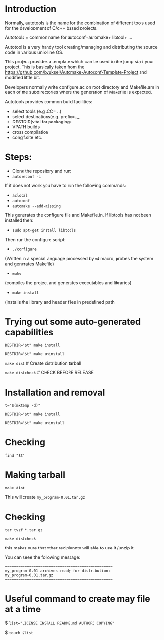 Introduction
============
Normally, autotools is the name for the combination of different tools used for the development of C/c++ based projects.

Autotools = common name for autoconf+automake+ libtool+ ...

Autotool is a very handy tool creating/managing and distributing the source code in various unix-line OS.

This project provides a template which can be used to the jump start your project. This is basically taken from the https://github.com/byuksel/Automake-Autoconf-Template-Project and modified little bit.

Developers normally write configure.ac on root directory and Makefile.am in each of the subdirectories where the generation of Makefile is expected.

Autotools provides common build facilities:
- select tools (e.g .CC= ..)
- select destinations(e.g. prefix=.._
- DESTDIR(vital for packaging)
- VPATH builds
- cross compilation
- congif.site etc.

Steps:
=======
- Clone the repository and run:
- `autoreconf -i`

If it does not work you have to run the following commands:
- `aclocal`
- `autoconf`
- `automake --add-missing`

This generates the configure file and Makefile.in. If libtools has not been installed then:
- `sudo apt-get install libtools`

Then run the configure script:
- `./configure`

(Written in a special language processed by `m4` 
 macro, probes the system and generates Makefile)
- `make`

(compiles the project and generates executables and libraries)
- `make install`  

(installs the library and header files in predefined path


Trying out some auto-generated capabilities
===========================================
`DESTDIR="$t" make install`

`DESTDIR="$t" make uninstall`

`make dist`          # Create distribution tarball

`make distcheck`     # CHECK BEFORE RELEASE


Installation and removal
========================

`t="$(mktemp -d)"`

`DESTDIR="$t" make install`

`DESTDIR="$t" make uninstall`


Checking
========
`find "$t"`

Making tarball
=============
`make dist`

This will create `my_program-0.01.tar.gz`

Checking
========

`tar tvzf *.tar.gz`

`make distcheck`

this makes sure that other recipiennts will able to use it /unzip it


You can seee the following message:
```
=================================================
my_program-0.01 archives ready for distribution: 
my_program-0.01.tar.gz
=================================================

```


Useful command to create may file at a time
===========================================
$ `list="LICENSE INSTALL README.md AUTHORS COPYING"`

$ `touch $list`
